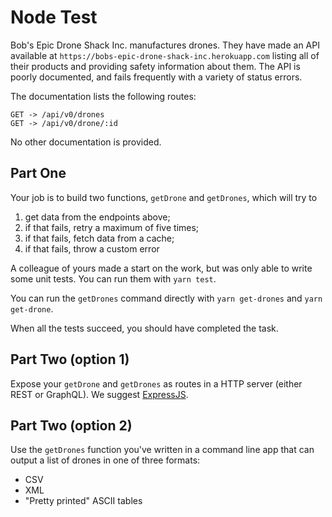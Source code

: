 # Node Test

Bob's Epic Drone Shack Inc. manufactures drones. They have made an API available at `https://bobs-epic-drone-shack-inc.herokuapp.com`
listing all of their products and providing safety information about them. The API is poorly documented, and fails
frequently with a variety of status errors.

The documentation lists the following routes:

```
GET -> /api/v0/drones
GET -> /api/v0/drone/:id
```

No other documentation is provided.

Part One
--------

Your job is to build two functions, `getDrone` and `getDrones`, which will try to

1. get data from the endpoints above;
2. if that fails, retry a maximum of five times;
3. if that fails, fetch data from a cache;
4. if that fails, throw a custom error

A colleague of yours made a start on the work, but was only able to write some unit tests. You can run them with `yarn test`.

You can run the `getDrones` command directly with `yarn get-drones` and `yarn get-drone`.

When all the tests succeed, you should have completed the task.

Part Two (option 1)
-------------------

Expose your `getDrone` and `getDrones` as routes in a HTTP server (either REST or GraphQL). We suggest
[ExpressJS](https://expressjs.com/).

Part Two (option 2)
-------------------

Use the `getDrones` function you've written in a command line app that can output a list of drones in one of three formats:

- CSV
- XML
- "Pretty printed" ASCII tables
